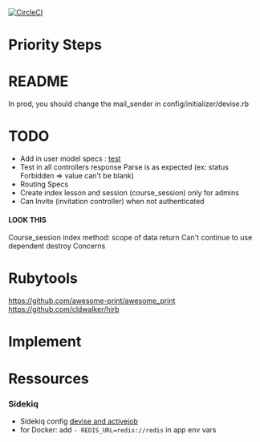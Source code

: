 [![CircleCI](https://circleci.com/gh/Showner/THP2api/tree/master.svg?style=svg)](https://circleci.com/gh/Showner/THP2api/tree/master)

# Priority Steps

# README

In prod, you should change the mail_sender in config/initializer/devise.rb

# TODO

- Add in user model specs : [test](https://github.com/Showner/THP2api/pull/51/files/77293378f8615db6a7cadad143a9e6c33fe0a8fe#diff-12b107c16792b9ecba685e51b51826f1)
- Test in all controllers response Parse is as expected (ex: status Forbidden => value can't be blank)
- Routing Specs
- Create index lesson and session (course_session) only for admins
- Can Invite (invitation controller) when not authenticated

#### LOOK THIS

Course_session index method: scope of data return
Can't continue to use dependent destroy
Concerns


# Rubytools

https://github.com/awesome-print/awesome_print 
https://github.com/cldwalker/hirb

# Implement

# Ressources
### Sidekiq
- Sidekiq config [devise and activejob](https://github.com/plataformatec/devise#activejob-integration)
- for Docker: add `- REDIS_URL=redis://redis` in app env vars
